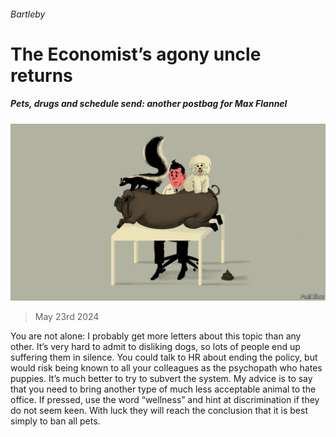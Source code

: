 ###### Bartleby

# The Economist’s agony uncle returns 

##### Pets, drugs and schedule send: another postbag for Max Flannel 

![image](images/20240525_WBD002.jpg) 

> May 23rd 2024 


You are not alone: I probably get more letters about this topic than any other. It’s very hard to admit to disliking dogs, so lots of people end up suffering them in silence. You could talk to HR about ending the policy, but would risk being known to all your colleagues as the psychopath who hates puppies. It’s much better to try to subvert the system. My advice is to say that you need to bring another type of much less acceptable animal to the office. If pressed, use the word “wellness” and hint at discrimination if they do not seem keen. With luck they will reach the conclusion that it is best simply to ban all pets. 

